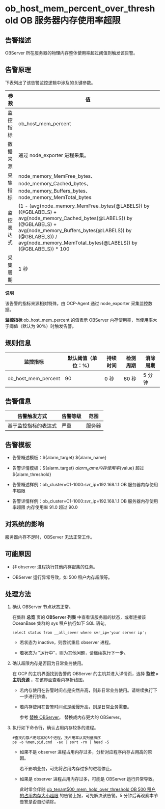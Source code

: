 ob_host_mem_percent_over_threshold OB 服务器内存使用率超限
======================================================================



**告警描述**
-----------------------------

OBServer 所在服务器的物理内存整体使用率超过阈值则触发该告警。

告警原理
-------------------------

下表列出了该告警监控逻辑中涉及的关键参数。


|  参数   |                                                                                                                        值                                                                                                                         |
|-------|--------------------------------------------------------------------------------------------------------------------------------------------------------------------------------------------------------------------------------------------------|
| 监控指标  | ob_host_mem_percent                                                                                                                                                                                                                              |
| 数据来源  | 通过 node_exporter 进程采集。                                                                                                                                                                                                                           |
| 采集指标  | node_memory_MemFree_bytes、node_memory_Cached_bytes、node_memory_Buffers_bytes、node_memory_MemTotal_bytes                                                                                                                                          |
| 监控表达式 | (1 - (avg(node_memory_MemFree_bytes{@LABELS}) by (@GBLABELS) + avg(node_memory_Cached_bytes{@LABELS}) by (@GBLABELS) + avg(node_memory_Buffers_bytes{@LABELS}) by (@GBLABELS)) / avg(node_memory_MemTotal_bytes{@LABELS}) by (@GBLABELS)) \* 100 |
| 采集周期  | 1 秒                                                                                                                                                                                                                                              |


**说明**



该告警的指标来源相对特殊，由 OCP-Agent 通过 node_exporter 采集监控数据。

**监控指标** ob_host_mem_percent 的值表示 OBServer 内存使用率，当使用率大于阈值（默认为 90%）时触发告警。

**规则信息**
-----------------------------



|        监控指标         | 默认阈值（单位：%） | 持续时间 | 检测周期 | 消除周期 |
|---------------------|------------|------|------|------|
| ob_host_mem_percent | 90         | 0 秒  | 60 秒 | 5 分钟 |



**告警信息**
-----------------------------



|   告警触发方式   | 告警等级 | 范围  |
|------------|------|-----|
| 基于监控指标的表达式 | 严重   | 服务器 |



**告警模板**
-----------------------------

* 告警概述模板：${alarm_target} ${alarm_name}



* 告警详情模板：${alarm_target} ${alarm_name}内存使用率${value} 超过 ${alarm_threshold}



* 告警概述样例：ob_cluster=C1-1000:svr_ip=192.168.1.1 OB 服务器内存使用率超限



* 告警详情样例：ob_cluster=C1-1000:svr_ip=192.168.1.1 OB 服务器内存使用率超限 内存使用率 91.0 超过 90.0






**对系统的影响**
-------------------------------

服务器内存不足时，OBServer 无法正常工作。

**可能原因**
-----------------------------

* 非 observer 进程执行其他内存密集的任务。



* OBServer 运行异常导致，如 500 租户内存超限等。






**处理方法**
-----------------------------

1. 确认 OBServer 节点状态正常。

   在集群 **总览** 页的 **OBServer 列表** 中查看该服务器的状态，或者连接该 OceanBase 集群的 sys 租户执行如下 SQL 语句。

   ```unknow
   select status from __all_sever where svr_ip='your server ip';
   ```


   * 若状态为 inactive，则尝试重启 observer 进程。



   * 若状态为 "运行中"，则为其他问题，请继续执行下一步。






2. 确认超限内存是否因为日常业务使用。

   在 OCP 的主机界面找到告警的 OBServer 的主机并进入详情页，选择 **监控 \> 主机资源** ，在该界面查看内存折线图。
   * 若内存使用在告警时间点是突然升高，则非日常业务使用。请继续执行下一步进行排查。



   * 若内存使用在告警时间点是缓慢升高，则是日常业务需要。

     参考 [替换 OBServer](../../3.ob-cloud-platform/4.manage-clusters/3.basic-operations/8.manage-the-observer-cluster/7.cluster-replace-observer.md)， 替换成内存更大的 OBServer。





3. 执行如下命令行，确认占用内存较多的进程。

   ```unknow
   #查找内存占用最高的5个进程，按占用率从高到低排序
   ps -o %mem,pid,cmd  -ax | sort -rn | head -5
   ```


   * 如果不是 observer 进程占用内存过多，分析对应程序内存占用高的原因。

     若不影响业务，可先将占用内存过多的进程停止。


   * 如果是 observer 进程占用内存过多，可能是 OBServer 运行异常导致。

     此时常会伴随 [ob_tenant500_mem_hold_over_threshold OB 500 租户的占用内存大小超限](../../2.ob-alert/30.ob_tenant500_mem_hold_over_threshold-the-memory-usage-of-the-ob-500-tenant-exceeds.md) 的告警上报，可先解决该告警。5 分钟后再观察本节告警是否自动清除。
